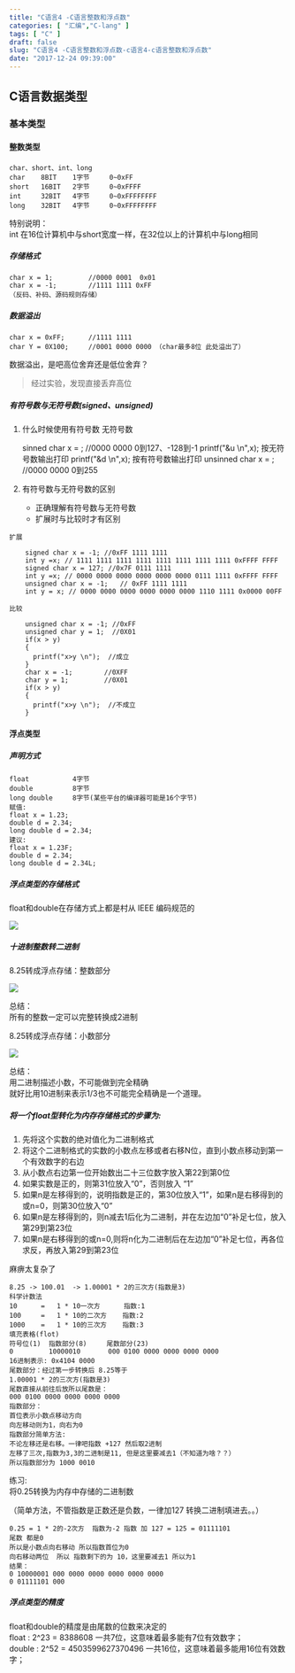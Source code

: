 ```yaml
---
title: "C语言4 -C语言整数和浮点数"
categories: [ "汇编","C-lang" ]
tags: [ "C" ]
draft: false
slug: "C语言4 -C语言整数和浮点数-c语言4-c语言整数和浮点数"
date: "2017-12-24 09:39:00"
---
```




## C语言数据类型

### 基本类型

#### 整数类型

    char、short、int、long
    char    8BIT    1字节     0~0xFF
    short   16BIT   2字节     0~0xFFFF
    int     32BIT   4字节     0~0xFFFFFFFF
    long    32BIT   4字节     0~0xFFFFFFFF

特别说明：  
int 在16位计算机中与short宽度一样，在32位以上的计算机中与long相同

##### 存储格式

    char x = 1;         //0000 0001  0x01
    char x = -1;        //1111 1111 0xFF
    （反码、补码、源码规则存储）

##### 数据溢出

    char x = 0xFF;      //1111 1111
    char Y = 0X100;     //0001 0000 0000 （char最多8位 此处溢出了）

数据溢出，是吧高位舍弃还是低位舍弃？

> 经过实验，发现直接丢弃高位

##### 有符号数与无符号数(signed、unsigned)

  1. 什么时候使用有符号数 无符号数
    
        sinned char x = ;   //0000 0000  0到127、-128到-1
        printf("&u \n",x); 按无符号数输出打印
        printf("&d \n",x); 按有符号数输出打印
        unsinned char x = ;   //0000 0000  0到255 

  2. 有符号数与无符号数的区别
    
      * 正确理解有符号数与无符号数
      * 扩展时与比较时才有区别
    
    扩展
    
        signed char x = -1; //0xFF 1111 1111
        int y =x; // 1111 1111 1111 1111 1111 1111 1111 1111 0xFFFF FFFF
        signed char x = 127; //0x7F 0111 1111
        int y =x; // 0000 0000 0000 0000 0000 0000 0111 1111 0xFFFF FFFF
        unsigned char x = -1;   // 0xFF 1111 1111
        int y = x; // 0000 0000 0000 0000 0000 0000 1110 1111 0x0000 00FF  
    
    比较
    
        unsigned char x = -1; //0xFF
        unsigned char y = 1;  //0X01
        if(x > y)
        {
          printf("x>y \n");  //成立
        }
        char x = -1;        //0XFF
        char y = 1;         //0X01
        if(x > y)
        {
          printf("x>y \n");  //不成立
        }

#### 浮点类型

##### 声明方式

    float           4字节
    double          8字节
    long double     8字节(某些平台的编译器可能是16个字节)
    赋值:
    float x = 1.23;
    double d = 2.34;
    long double d = 2.34;
    建议:
    float x = 1.23F;
    double d = 2.34;
    long double d = 2.34L;

##### 浮点类型的存储格式

float和double在存储方式上都是村从 IEEE 编码规范的

![][1] 

##### 十进制整数转二进制

8.25转成浮点存储：整数部分

![][2] 

总结：  
所有的整数一定可以完整转换成2进制

8.25转成浮点存储：小数部分

![][3] 

总结：  
用二进制描述小数，不可能做到完全精确  
就好比用10进制来表示1/3也不可能完全精确是一个道理。

##### 将一个float型转化为内存存储格式的步骤为:

  1. 先将这个实数的绝对值化为二进制格式
  2. 将这个二进制格式的实数的小数点左移或者右移N位，直到小数点移动到第一个有效数字的右边
  3. 从小数点右边第一位开始数出二十三位数字放入第22到第0位
  4. 如果实数是正的，则第31位放入“0”，否则放入 “1”
  5. 如果n是左移得到的，说明指数是正的，第30位放入“1”，如果n是右移得到的或n=0，则第30位放入“0”
  6. 如果n是左移得到的，则n减去1后化为二进制，并在左边加“0”补足七位，放入第29到第23位
  7. 如果n是右移得到的或n=0,则将n化为二进制后在左边加“0”补足七位，再各位求反，再放入第29到第23位

麻痹太复杂了

    8.25 -> 100.01  -> 1.00001 * 2的三次方(指数是3)
    科学计数法
    10      =   1 * 10一次方      指数:1
    100     =   1 * 10的二次方    指数:2
    1000    =   1 * 10的三次方    指数:3
    填充表格(flot)
    符号位(1)  指数部分(8)     尾数部分(23)
    0         10000010       000 0100 0000 0000 0000 0000
    16进制表示: 0x4104 0000
    尾数部分：经过第一步转换后 8.25等于
    1.00001 * 2的三次方(指数是3)
    尾数直接从前往后放所以尾数是：
    000 0100 0000 0000 0000 0000
    指数部分：
    首位表示小数点移动方向
    向左移动则为1，向右为0
    指数部分简单方法:
    不论左移还是右移。一律吧指数 +127 然后取2进制
    左移了三次,指数为3,3的二进制是11, 但是这里要减去1（不知道为啥？？）
    所以指数部分为 1000 0010

练习:  
将0.25转换为内存中存储的二进制数

（简单方法，不管指数是正数还是负数，一律加127 转换二进制填进去。。）

    0.25 = 1 * 2的-2次方  指数为-2 指数 加 127 = 125 = 01111101
    尾数 都是0
    所以是小数点向右移动 所以指数首位为0
    向右移动两位  所以 指数剩下的为 10，这里要减去1 所以为1
    结果：
    0 10000001 000 0000 0000 0000 0000 0000
    0 01111101 000
    

##### 浮点类型的精度

float和double的精度是由尾数的位数来决定的  
float : 2^23 = 8388608 一共7位，这意味着最多能有7位有效数字；  
double : 2^52 = 4503599627370496 一共16位，这意味着最多能用16位有效数字；

 [1]: /uploads/oss/2017-12-19-15136940352445.jpg ""
 [2]: /uploads/oss/2017-12-19-15136942261720.jpg ""
 [3]: /uploads/oss/2017-12-19-15136944642618.jpg ""